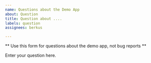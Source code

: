 ```yaml
---
name: Questions about the Demo App
about: Question
title: Question about ....
labels: question
assignees: berkus

---
```


** Use this form for questions about the demo app, not bug reports **

Enter your question here.
